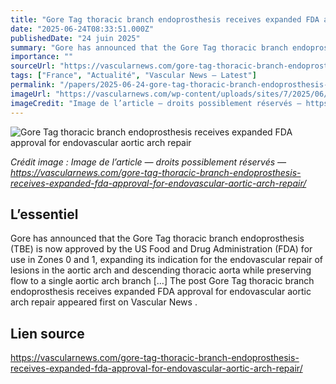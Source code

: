 ```yaml
---
title: "Gore Tag thoracic branch endoprosthesis receives expanded FDA approval for endovascular aortic arch repair"
date: "2025-06-24T08:33:51.000Z"
publishedDate: "24 juin 2025"
summary: "Gore has announced that the Gore Tag thoracic branch endoprosthesis (TBE) is now approved by the US Food and Drug Administration (FDA) for use in Zones 0 and 1, expanding its indication for the endovascular repair of lesions in the aortic arch and descending thoracic aorta while preserving flow to a single aortic arch branch [&#8230;] The post Gore Tag thoracic branch endoprosthesis receives expanded FDA approval for endovascular aortic arch repair appeared first on Vascular News ."
importance: ""
sourceUrl: "https://vascularnews.com/gore-tag-thoracic-branch-endoprosthesis-receives-expanded-fda-approval-for-endovascular-aortic-arch-repair/"
tags: ["France", "Actualité", "Vascular News — Latest"]
permalink: "/papers/2025-06-24-gore-tag-thoracic-branch-endoprosthesis-receives-expanded-fda-approval-for-endovascular-aortic-arch-repair"
imageUrl: "https://vascularnews.com/wp-content/uploads/sites/7/2025/06/21256700-EN-TBE-10570-FNL-cg-scaled.jpg"
imageCredit: "Image de l’article — droits possiblement réservés — https://vascularnews.com/gore-tag-thoracic-branch-endoprosthesis-receives-expanded-fda-approval-for-endovascular-aortic-arch-repair/"
---
```


![Gore Tag thoracic branch endoprosthesis receives expanded FDA approval for endovascular aortic arch repair](https://vascularnews.com/wp-content/uploads/sites/7/2025/06/21256700-EN-TBE-10570-FNL-cg-scaled.jpg)

*Crédit image : Image de l’article — droits possiblement réservés — https://vascularnews.com/gore-tag-thoracic-branch-endoprosthesis-receives-expanded-fda-approval-for-endovascular-aortic-arch-repair/*

## L’essentiel

Gore has announced that the Gore Tag thoracic branch endoprosthesis (TBE) is now approved by the US Food and Drug Administration (FDA) for use in Zones 0 and 1, expanding its indication for the endovascular repair of lesions in the aortic arch and descending thoracic aorta while preserving flow to a single aortic arch branch [&#8230;] The post Gore Tag thoracic branch endoprosthesis receives expanded FDA approval for endovascular aortic arch repair appeared first on Vascular News .

## Lien source

https://vascularnews.com/gore-tag-thoracic-branch-endoprosthesis-receives-expanded-fda-approval-for-endovascular-aortic-arch-repair/
